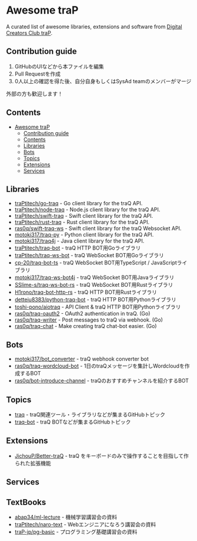 # Awesome traP

A curated list of awesome libraries, extensions and software from [Digital Creators Club traP](https://trap.jp/).

## Contribution guide

1. GitHubのUIなどから本ファイルを編集
2. Pull Requestを作成
3. 0人以上の確認を得た後、自分自身もしくはSysAd teamのメンバーがマージ

外部の方も歓迎します！

## Contents

- [Awesome traP](#awesome-trap)
  - [Contribution guide](#contribution-guide)
  - [Contents](#contents)
  - [Libraries](#libraries)
  - [Bots](#bots)
  - [Topics](#topics)
  - [Extensions](#extensions)
  - [Services](#services)

## Libraries

- [traPtitech/go-traq](https://github.com/traPtitech/go-traq) - Go client library for the traQ API.
- [traPtitech/node-traq](https://github.com/traPtitech/node-traq) - Node.js client library for the traQ API.
- [traPtitech/swift-traq](https://github.com/traPtitech/swift-traq) - Swift client library for the traQ API.
- [traPtitech/rust-traq](https://github.com/traPtitech/rust-traq) - Rust client library for the traQ API.
- [ras0q/swift-traq-ws](https://github.com/ras0q/swift-traq-ws) - Swift client library for the traQ Websocket API.
- [motoki317/traq-py](https://github.com/motoki317/traq-py) - Python client library for the traQ API.
- [motoki317/traq4j](https://github.com/motoki317/traq4j) - Java client library for the traQ API.
- [traPtitech/traq-bot](https://github.com/traPtitech/traq-bot) - traQ HTTP BOT用Goライブラリ
- [traPtitech/traq-ws-bot](https://github.com/traPtitech/traq-ws-bot) - traQ WebSocket BOT用Goライブラリ
- [cp-20/traq-bot-ts](https://github.com/cp-20/traq-bot-ts) - traQ WebSocket BOT用TypeScript / JavaScriptライブラリ
- [motoki317/traq-ws-bot4j](https://github.com/motoki317/traq-ws-bot4j) - traQ WebSocket BOT用Javaライブラリ
- [SSlime-s/traq-ws-bot-rs](https://github.com/SSlime-s/traq-ws-bot-rs) - traQ WebSocket BOT用Rustライブラリ
- [H1rono/traq-bot-http-rs](https://github.com/H1rono/traq-bot-http-rs) - traQ HTTP BOT用Rustライブラリ
- [detteiu8383/python-traq-bot](https://github.com/detteiu8383/python-traq-bot) - traQ HTTP BOT用Pythonライブラリ
- [toshi-pono/aiotraq](https://github.com/toshi-pono/aiotraq) - API Client & traQ HTTP BOT用Pythonライブラリ
- [ras0q/traq-oauth2](https://github.com/ras0q/traq-oauth2) - OAuth2 authentication in traQ. (Go)
- [ras0q/traq-writer](https://github.com/ras0q/traq-writer) - Post messages to traQ via webhook. (Go)
- [ras0q/traq-chat](https://github.com/ras0q/traq-chat) - Make creating traQ chat-bot easier. (Go)

## Bots

- [motoki317/bot_converter](https://github.com/motoki317/bot_converter) - traQ webhook converter bot
- [ras0q/traq-wordcloud-bot](https://github.com/ras0q/traq-wordcloud-bot) - 1日のtraQメッセージを集計しWordcloudを作成するBOT
- [ras0q/bot-introduce-channel](https://github.com/ras0q/bot-introduce-channel) - traQのおすすめチャンネルを紹介するBOT

## Topics

- [traq](https://github.com/topics/traq) - traQ関連ツール・ライブラリなどが集まるGitHubトピック
- [traq-bot](https://github.com/topics/traq-bot) - traQ BOTなどが集まるGitHubトピック

## Extensions

- [JichouP/Better-traQ](https://github.com/JichouP/Better-traQ) - traQ をキーボードのみで操作することを目指して作られた拡張機能

## Services
<!-- Qthemeみたいなやつ -->

## TextBooks
- [abap34/ml-lecture](https://github.com/abap34/ml-lecture) - 機械学習講習会の資料
- [traPtitech/naro-text](https://github.com/traPtitech/naro-text) - Webエンジニアになろう講習会の資料
- [traP-jp/pg-basic](https://github.com/traP-jp/pg-basic) - プログラミング基礎講習会の資料
